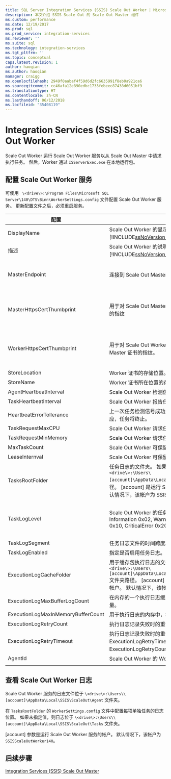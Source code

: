 ```yaml
---
title: SQL Server Integration Services (SSIS) Scale Out Worker | Microsoft Docs
description: 本文介绍 SSIS Scale Out 的 Scale Out Master 组件
ms.custom: performance
ms.date: 12/19/2017
ms.prod: sql
ms.prod_service: integration-services
ms.reviewer: ''
ms.suite: sql
ms.technology: integration-services
ms.tgt_pltfrm: ''
ms.topic: conceptual
caps.latest.revision: 1
author: haoqian
ms.author: haoqian
manager: craigg
ms.openlocfilehash: 2949f0aabaf4f59d6d2fc6635991f8eb0a921ca6
ms.sourcegitcommit: cc46afa12e890edbc1733febeec87438d6051bf9
ms.translationtype: HT
ms.contentlocale: zh-CN
ms.lasthandoff: 06/12/2018
ms.locfileid: "35408119"
---
```

# <a name="integration-services-ssis-scale-out-worker"></a>Integration Services (SSIS) Scale Out Worker

Scale Out Worker 运行 Scale Out Worker 服务以从 Scale Out Master 中请求执行任务。 然后，Worker 通过 `ISServerExec.exe` 在本地运行包。

## <a name="configure-the-scale-out-worker-service"></a>配置 Scale Out Worker 服务
可使用 ` \<drive\>:\Program Files\Microsoft SQL Server\140\DTS\Binn\WorkerSettings.config` 文件配置 Scale Out Worker 服务。 更新配置文件之后，必须重启服务。

配置  |描述  |默认值  
---------|---------|---------
DisplayName|Scale Out Worker 的显示名称。 没有在 [!INCLUDE[ssNoVersion_md](../../includes/ssnoversion-md.md)] 2017 中使用。|计算机名称         
描述|Scale Out Worker 的说明。 没有在 [!INCLUDE[ssNoVersion_md](../../includes/ssnoversion-md.md)] 2017 中使用。|Empty         
MasterEndpoint|连接到 Scale Out Master 的终结点。|该终结点在 Scale Out Worker 安装期间设置         
MasterHttpsCertThumbprint|用于对 Scale Out Master 进行身份验证的客户端 SSL 证书的指纹|客户端证书的指纹在 Scale Out Worker 安装期间指定。          
WorkerHttpsCertThumbprint|用于对 Scale Out Worker 进行身份验证的 Scale Out Master 证书的指纹。|证书的指纹在 Scale Out Worker 安装期间自动创建并安装          
StoreLocation|Worker 证书的存储位置。|LocalMachine       
StoreName|Worker 证书所在位置的存储名称。|My         
AgentHeartbeatInterval|Scale Out Worker 检测信号的间隔时间。|00:01:00         
TaskHeartbeatInterval|Scale Out Worker 报告任务状态的间隔时间。|00:00:10         
HeartbeatErrorTollerance|上一次任务检测信号成功后，如果接收到检测信号的错误响应，任务将终止。|00:10:00      
TaskRequestMaxCPU|Scale Out Worker 请求任务的 CPU 上限。|70.0         
TaskRequestMinMemory|Scale Out Worker 请求任务的内存（以 MB 表示）下限。|100.0         
MaxTaskCount|Scale Out Worker 可保留的最大任务数。|10         
LeaseInternval|Scale Out Worker 可保留任务的租用间隔。|00:01:00         
TasksRootFolder|任务日志的文件夹。 如果值为空，则使用 `\<drive\>:\Users\[account]\AppData\Local\SSIS\Cluster\Tasks` 文件夹路径。 [account] 是运行 Scale Out Worker 服务的帐户。 默认情况下，该帐户为 SSISScaleOutWorker140。|Empty         
TaskLogLevel|Scale Out Worker 的任务日志级别。 (Verbose 0x01, Information 0x02, Warning 0x04, Error 0x08, Progress 0x10, CriticalError 0x20, Audit 0x40)|126（信息、警告、错误、进度、CriticalError 和审核）     
TaskLogSegment|任务日志文件的时间跨度。|00:00:00         
TaskLogEnabled|指定是否启用任务日志。|true         
ExecutionLogCacheFolder|用于缓存包执行日志的文件夹。 如果值为空，则使用 ` \<drive\>:\Users\[account]\AppData\Local\SSIS\Cluster\Agent\ELogCache` 文件夹路径。 [account] 是运行 Scale Out Worker 服务的帐户。 默认情况下，该帐户为 SSISScaleOutWorker140。|Empty         
ExecutionLogMaxBufferLogCount|在内存的一个执行日志缓冲区中，缓存的执行日志的最大数量。|10000        
ExecutionLogMaxInMemoryBufferCount|用于执行日志的内存中，执行日志缓冲区的最大数量。|10         
ExecutionLogRetryCount|执行日志记录失败时的重试次数。|3
ExecutionLogRetryTimeout|执行日志记录失败时的重试超时时间。 如果达到 ExecutionLogRetryTimeout，则忽略 ExecutionLogRetryCount。 |7.00:00:00（7 天）        
AgentId|Scale Out Worker 的 Worker 代理 ID|自动生成    
||||    

## <a name="view-the-scale-out-worker-log"></a>查看 Scale Out Worker 日志
Scale Out Worker 服务的日志文件位于 `\<drive\>:\Users\\[account]\AppData\Local\SSIS\ScaleOut\Agent` 文件夹。

在 `TasksRootFolder` 的 `WorkerSettings.config` 文件中配置每项单独任务的日志位置。 如果未指定值，则日志位于 `\<drive\>:\Users\\[account]\AppData\Local\SSIS\ScaleOut\Tasks` 文件夹。 

[account] 参数是运行 Scale Out Worker 服务的帐户。 默认情况下，该帐户为 `SSISScaleOutWorker140`。

## <a name="next-steps"></a>后续步骤
[Integration Services (SSIS) Scale Out Master](integration-services-ssis-scale-out-master.md)
